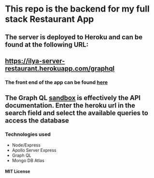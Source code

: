 # This repo is the backend for my full stack Restaurant App

## The server is deployed to Heroku and can be found at the following URL:

## https://ilya-server-restaurant.herokuapp.com/graphql

### The front end of the app can be found [here](https://restaurant-app-smoky.vercel.app)

## The Graph QL [sandbox](https://studio.apollographql.com/sandbox/explorer) is effectively the API documentation. Enter the heroku url in the search field and select the available queries to access the database

### Technologies used

- Node/Express
- Apollo Server Express
- Graph QL
- Mongo DB Atlas

#### MIT License
